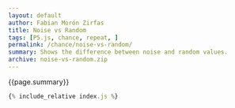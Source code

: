 ```yaml
---
layout: default
author: Fabian Morón Zirfas
title: Noise vs Random
tags: [P5.js, chance, repeat, ]
permalink: /chance/noise-vs-random/
summary: Shows the difference between noise and random values.  
archive: noise-vs-random.zip
---
```


<div class="hero">{{page.summary}}</div>

<!-- more -->

<div id="sketch"></div>

```js
{% include_relative index.js %}
```

<script type="text/javascript" src="{{site.baseurl}}/assets/js/p5.min.js"></script>
<script type="text/javascript" src="{{site.baseurl}}/{{ page.path | replace:'.md','.js' }}"></script>